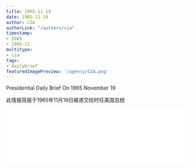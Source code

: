 ```yaml
---
title: 1965-11-19
date: 1965-11-19
author: CIA 
authorLink: "/authors/cia"
timestamp: 
- 1965
- 1965-11
multitype: 
- cia
tags: 
- dailybrief
featuredImagePreview: '/agency/CIA.png'
---
```



Presidential Daily Brief On 1965 November 19

此情报简报于1965年11月19日被递交给时任美国总统

<!--more-->





<div id="over" style="width:100%; overflow:hidden"> <iframe id="sFrame" name="sFrame" frameborder="no" border="0"  allowfullscreen marginwidth="0" scrolling="no" src = " /CIA/1965-11-19.html "  style = " position:absulute; width: 806px; top: 300;" > </iframe> </div>